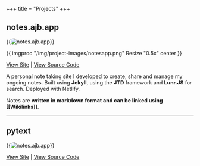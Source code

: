 +++
title = "Projects"
+++

## notes.ajb.app

{{<image src="/img/project-images/notesapp.png" alt="notes.ajb.app" position="center" style="border-radius: 8px;">}}

{{ imgproc "/img/project-images/notesapp.png" Resize "0.5x" center }}

[View Site](https://notes.ajb.app) | [View Source Code](https://github.com/andybyers21/notes.ajb.app)

A personal note taking site I developed to create, share and manage my ongoing notes. Built using **Jekyll**, using the **JTD** framework and **Lunr.JS** for search. Deployed with Netlify.

Notes are **written in markdown format and can be linked using [[Wikilinks]]**.

---

## pytext

{{<image src="/img/project-images/pytext-img.png" alt="notes.ajb.app" position="center" style="border-radius: 8px;">}}

[View Site](https://notes.ajb.app) | [View Source Code](https://github.com/andybyers21/notes.ajb.app)

##
